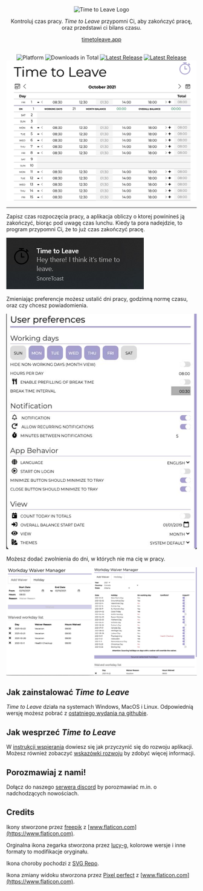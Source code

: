 <div align="center">
  <img src="../assets/timetoleave.png" alt="Time to Leave Logo">

  <p>Kontroluj czas pracy. <i>Time to Leave</i> przypomni Ci, aby zakończyć pracę, oraz przedstawi ci bilans czasu. </p>

[timetoleave.app](https://timetoleave.app/)

  <br>

<img src="https://img.shields.io/badge/platforms-Windows%20%7C%20MacOS%20%7C%20Linux-green" alt="Platform">
<img src="https://img.shields.io/github/downloads/thamara/time-to-leave/total" alt="Downloads in Total">
<a href="https://github.com/thamara/time-to-leave/releases/latest"><img src="https://img.shields.io/github/v/release/thamara/time-to-leave" alt="Latest Release"></a>
<a href="http://makeapullrequest.com/"><img src="https://img.shields.io/badge/PRs-welcome-purple" alt="Latest Release"></a>

   <br/>

  <img src="./images/screenshot.jpg" alt="Time to Leave Screenshot">

  <br/>

</div>

---

Zapisz czas rozpoczęcia pracy, a aplikacja obliczy o ktorej powinineś ją zakończyć, biorąc pod uwagę czas lunchu. Kiedy ta pora nadejdzie, to program przypomni Ci, że to już czas zakończyć pracę.

<img src="./images/notification.jpg" alt="Time to Leave Notification">

Zmieniając preferencje możesz ustalić dni pracy, godzinną normę czasu, oraz czy chcesz powiadomienia.

<img src="./images/preferences.jpg" alt="Time to Leave Preferences">

Możesz dodać zwolnienia do dni, w których nie ma cię w pracy.

<img src="./images/waiver_manager.jpg" alt="Time to Leave Waiver Manager">

## Jak zainstalować _Time to Leave_

_Time to Leave_ działa na systemach Windows, MacOS i Linux. Odpowiednią wersję możesz pobrać z [ostatniego wydania na githubie](https://github.com/thamara/time-to-leave/releases/latest).

## Jak wesprzeć _Time to Leave_

W [instrukcji wspierania](../CONTRIBUTING.md) dowiesz się jak przyczynić się do rozwoju aplikacji.
Możesz również zobaczyć [wskazówki rozwoju](../DEVELOPMENT.md) by zdobyć więcej informacji.

## Porozmawiaj z nami!

Dołącz do naszego [serwera discord](https://discord.gg/P3KkEF5) by porozmawiać m.in. o nadchodzących nowościach.

## Credits

Ikony stworzone przez [freepik](https://www.flaticon.com/authors/freepik) z [www.flaticon.com](https://www.flaticon.com).

Orginalna ikona zegarka stworzona przez [lucy-g](https://icon-icons.com/icon/timer/121243), kolorowe wersje i inne formaty to modifikacje oryginału.

Ikona choroby pochodzi z [SVG Repo](https://www.svgrepo.com/svg/271898/sick).

Ikona zmiany widoku stworzona przez [Pixel perfect](https://www.flaticon.com/authors/pixel-perfect) z [www.flaticon.com](https://www.flaticon.com).

